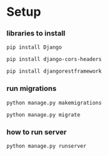 # Setup

### libraries to install

```pip install Django```

```pip install django-cors-headers```

```pip install djangorestframework```

### run migrations

```python manage.py makemigrations```

```python manage.py migrate```

### how to run server

```python manage.py runserver```

